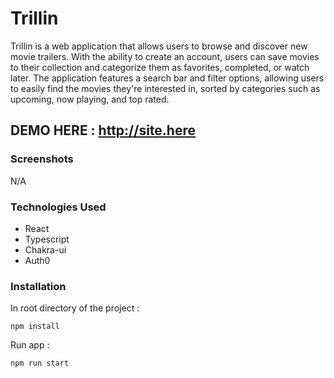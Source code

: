 # Trillin
Trillin is a web application that allows users to browse and discover new movie trailers. With the ability to create an account, users can save movies to their collection and categorize them as favorites, completed, or watch later. The application features a search bar and filter options, allowing users to easily find the movies they're interested in, sorted by categories such as upcoming, now playing, and top rated.

## DEMO HERE : http://site.here

### Screenshots
N/A

### Technologies Used
- React
- Typescript
- Chakra-ui
- Auth0

### Installation
In root directory of the project :

`npm install`

Run app : 

`npm run start`
